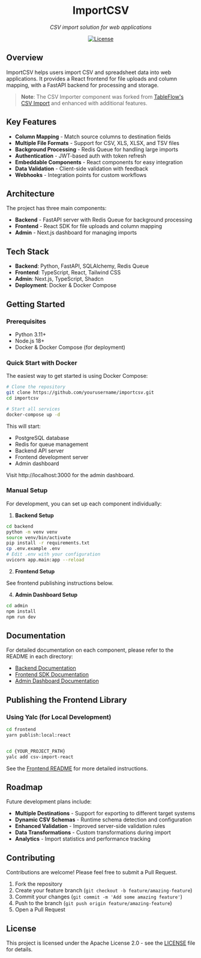 <div align="center">

# ImportCSV

<p align="center">
  <em>CSV import solution for web applications</em>
</p>

[![License](https://img.shields.io/badge/License-Apache%202.0-blue.svg)](LICENSE)

</div>

## Overview

ImportCSV helps users import CSV and spreadsheet data into web applications. It provides a React frontend for file uploads and column mapping, with a FastAPI backend for processing and storage.

> **Note**: The CSV Importer component was forked from [TableFlow's CSV Import](https://github.com/tableflowhq/csv-import) and enhanced with additional features.

## Key Features

- **Column Mapping** - Match source columns to destination fields
- **Multiple File Formats** - Support for CSV, XLS, XLSX, and TSV files
- **Background Processing** - Redis Queue for handling large imports
- **Authentication** - JWT-based auth with token refresh
- **Embeddable Components** - React components for easy integration
- **Data Validation** - Client-side validation with feedback
- **Webhooks** - Integration points for custom workflows

## Architecture

The project has three main components:

- **Backend** - FastAPI server with Redis Queue for background processing
- **Frontend** - React SDK for file uploads and column mapping
- **Admin** - Next.js dashboard for managing imports

## Tech Stack

- **Backend**: Python, FastAPI, SQLAlchemy, Redis Queue
- **Frontend**: TypeScript, React, Tailwind CSS
- **Admin**: Next.js, TypeScript, Shadcn
- **Deployment**: Docker & Docker Compose

## Getting Started

### Prerequisites

- Python 3.11+
- Node.js 18+
- Docker & Docker Compose (for deployment)

### Quick Start with Docker

The easiest way to get started is using Docker Compose:

```bash
# Clone the repository
git clone https://github.com/yourusername/importcsv.git
cd importcsv

# Start all services
docker-compose up -d
```

This will start:

- PostgreSQL database
- Redis for queue management
- Backend API server
- Frontend development server
- Admin dashboard

Visit http://localhost:3000 for the admin dashboard.

### Manual Setup

For development, you can set up each component individually:

1. **Backend Setup**

```bash
cd backend
python -m venv venv
source venv/bin/activate
pip install -r requirements.txt
cp .env.example .env
# Edit .env with your configuration
uvicorn app.main:app --reload
```

2. **Frontend Setup**

See frontend publishing instructions below.

4. **Admin Dashboard Setup**

```bash
cd admin
npm install
npm run dev
```

## Documentation

For detailed documentation on each component, please refer to the README in each directory:

- [Backend Documentation](./backend/README.md)
- [Frontend SDK Documentation](./frontend/README.md)
- [Admin Dashboard Documentation](./admin/README.md)

## Publishing the Frontend Library

### Using Yalc (for Local Development)

```bash
cd frontend
yarn publish:local:react


cd {YOUR_PROJECT_PATH}
yalc add csv-import-react
```

See the [Frontend README](./frontend/README.md) for more detailed instructions.

## Roadmap

Future development plans include:

- **Multiple Destinations** - Support for exporting to different target systems
- **Dynamic CSV Schemas** - Runtime schema detection and configuration
- **Enhanced Validation** - Improved server-side validation rules
- **Data Transformations** - Custom transformations during import
- **Analytics** - Import statistics and performance tracking

## Contributing

Contributions are welcome! Please feel free to submit a Pull Request.

1. Fork the repository
2. Create your feature branch (`git checkout -b feature/amazing-feature`)
3. Commit your changes (`git commit -m 'Add some amazing feature'`)
4. Push to the branch (`git push origin feature/amazing-feature`)
5. Open a Pull Request

## License

This project is licensed under the Apache License 2.0 - see the [LICENSE](LICENSE) file for details.
